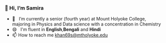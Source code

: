 ### 👋 Hi, I’m Samira



- 🌱 &nbsp; I’m currently a senior (fourth year) at Mount Holyoke College, majoring in Physics and Data science with a concentration in Chemistry
- 😄 &nbsp; I'm fluent in **English**,**Bengali** and **Hindi**
- 📫 How to reach me khan69s@mtholyoke.edu 

<!---
samirawkhan/samirawkhan is a ✨ special ✨ repository because its `README.md` (this file) appears on your GitHub profile.
You can click the Preview link to take a look at your changes.
--->

